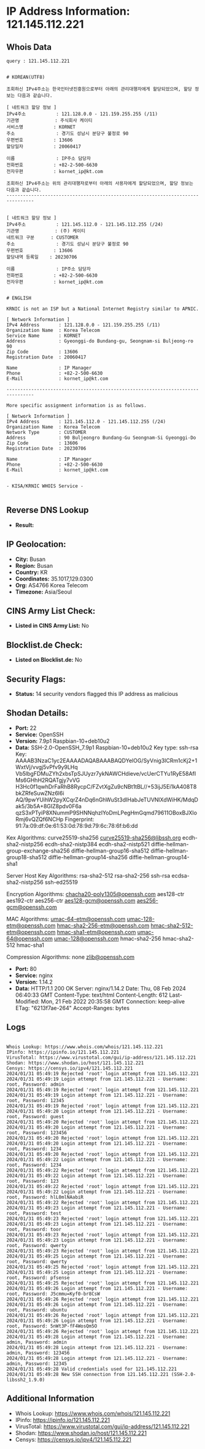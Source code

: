 # IP Address Information: 121.145.112.221

## Whois Data
```
query : 121.145.112.221


# KOREAN(UTF8)

조회하신 IPv4주소는 한국인터넷진흥원으로부터 아래의 관리대행자에게 할당되었으며, 할당 정보는 다음과 같습니다.

[ 네트워크 할당 정보 ]
IPv4주소           : 121.128.0.0 - 121.159.255.255 (/11)
기관명             : 주식회사 케이티
서비스명           : KORNET
주소               : 경기도 성남시 분당구 불정로 90
우편번호           : 13606
할당일자           : 20060417

이름               : IP주소 담당자
전화번호           : +82-2-500-6630
전자우편           : kornet_ip@kt.com

조회하신 IPv4주소는 위의 관리대행자로부터 아래의 사용자에게 할당되었으며, 할당 정보는 다음과 같습니다.
--------------------------------------------------------------------------------


[ 네트워크 할당 정보 ]
IPv4주소           : 121.145.112.0 - 121.145.112.255 (/24)
기관명             : (주) 케이티
네트워크 구분      : CUSTOMER
주소               : 경기도 성남시 분당구 불정로 90
우편번호           : 13606
할당내역 등록일    : 20230706

이름               : IP주소 담당자
전화번호           : +82-2-500-6630
전자우편           : kornet_ip@kt.com


# ENGLISH

KRNIC is not an ISP but a National Internet Registry similar to APNIC.

[ Network Information ]
IPv4 Address       : 121.128.0.0 - 121.159.255.255 (/11)
Organization Name  : Korea Telecom
Service Name       : KORNET
Address            : Gyeonggi-do Bundang-gu, Seongnam-si Buljeong-ro 90
Zip Code           : 13606
Registration Date  : 20060417

Name               : IP Manager
Phone              : +82-2-500-6630
E-Mail             : kornet_ip@kt.com

--------------------------------------------------------------------------------

More specific assignment information is as follows.

[ Network Information ]
IPv4 Address       : 121.145.112.0 - 121.145.112.255 (/24)
Organization Name  : Korea Telecom
Network Type       : CUSTOMER
Address            : 90 Buljeongro Bundang-Gu Seongnam-Si Gyeonggi-Do
Zip Code           : 13606
Registration Date  : 20230706

Name               : IP Manager
Phone              : +82-2-500-6630
E-Mail             : kornet_ip@kt.com


- KISA/KRNIC WHOIS Service -


```
## Reverse DNS Lookup
- **Result:** 

## IP Geolocation:
- **City:** Busan
- **Region:** Busan
- **Country:** KR
- **Coordinates:** 35.1017,129.0300
- **Org:** AS4766 Korea Telecom
- **Timezone:** Asia/Seoul

## CINS Army List Check:
- **Listed in CINS Army List:** 
No

## Blocklist.de Check:
- **Listed on Blocklist.de:** 
No

## Security Flags:
- **Status:** 14 security vendors flagged this IP address as malicious

## Shodan Details:
- **Port:** 22
- **Service:** OpenSSH
- **Version:** 7.9p1 Raspbian-10+deb10u2
- **Data:** SSH-2.0-OpenSSH_7.9p1 Raspbian-10+deb10u2
Key type: ssh-rsa
Key: AAAAB3NzaC1yc2EAAAADAQABAAABAQDYelOG/SyVnig3ICRm1cKj2+1WxtVj/vvgj5vPfv9y9LHq
Vb5lbgFDMuZYh2xbsTpSJUyzr7ykNAWCHdieve/vcUerCTYu1RyE58AfIMs6GHhH2RQATgjy7vVG
H3Hc0f1qwhDrFaRhB8RycpC/FZvtXgZu9cNBt1tBL//+53ijJ5Ei1kA408T8bkZRfeSuwZNz6l6i
AQ/9pwYUihW2pyXCqrZ4nDq6nGhWuSt3dIHabJeTUVNlXdWiHK/MdqDak5/3b5A+8GIZ8pdv0F6a
qzS3xPTyiP8XNummP9SHNNqhzIYoDmLPegHmGqmd79611OBoxBJXIoRmj6vQZQf6NCHp
Fingerprint: 91:7a:09:df:0e:61:53:0d:78:9d:79:6c:78:6f:b6:dd

Kex Algorithms:
	curve25519-sha256
	curve25519-sha256@libssh.org
	ecdh-sha2-nistp256
	ecdh-sha2-nistp384
	ecdh-sha2-nistp521
	diffie-hellman-group-exchange-sha256
	diffie-hellman-group16-sha512
	diffie-hellman-group18-sha512
	diffie-hellman-group14-sha256
	diffie-hellman-group14-sha1

Server Host Key Algorithms:
	rsa-sha2-512
	rsa-sha2-256
	ssh-rsa
	ecdsa-sha2-nistp256
	ssh-ed25519

Encryption Algorithms:
	chacha20-poly1305@openssh.com
	aes128-ctr
	aes192-ctr
	aes256-ctr
	aes128-gcm@openssh.com
	aes256-gcm@openssh.com

MAC Algorithms:
	umac-64-etm@openssh.com
	umac-128-etm@openssh.com
	hmac-sha2-256-etm@openssh.com
	hmac-sha2-512-etm@openssh.com
	hmac-sha1-etm@openssh.com
	umac-64@openssh.com
	umac-128@openssh.com
	hmac-sha2-256
	hmac-sha2-512
	hmac-sha1

Compression Algorithms:
	none
	zlib@openssh.com


- **Port:** 80
- **Service:** nginx
- **Version:** 1.14.2
- **Data:** HTTP/1.1 200 OK
Server: nginx/1.14.2
Date: Thu, 08 Feb 2024 06:40:33 GMT
Content-Type: text/html
Content-Length: 612
Last-Modified: Mon, 21 Feb 2022 20:35:58 GMT
Connection: keep-alive
ETag: "6213f7ae-264"
Accept-Ranges: bytes



## Logs
```

Whois Lookup: https://www.whois.com/whois/121.145.112.221
IPinfo: https://ipinfo.io/121.145.112.221
VirusTotal: https://www.virustotal.com/gui/ip-address/121.145.112.221
Shodan: https://www.shodan.io/host/121.145.112.221
Censys: https://censys.io/ipv4/121.145.112.221
2024/01/31 05:49:19 Rejected 'root' login attempt from 121.145.112.221
2024/01/31 05:49:19 Login attempt from 121.145.112.221 - Username: root, Password: admin
2024/01/31 05:49:19 Rejected 'root' login attempt from 121.145.112.221
2024/01/31 05:49:19 Login attempt from 121.145.112.221 - Username: root, Password: 12345
2024/01/31 05:49:19 Rejected 'root' login attempt from 121.145.112.221
2024/01/31 05:49:20 Login attempt from 121.145.112.221 - Username: root, Password: guest
2024/01/31 05:49:20 Rejected 'root' login attempt from 121.145.112.221
2024/01/31 05:49:20 Login attempt from 121.145.112.221 - Username: root, Password: 123456
2024/01/31 05:49:20 Rejected 'root' login attempt from 121.145.112.221
2024/01/31 05:49:20 Login attempt from 121.145.112.221 - Username: root, Password: 1234
2024/01/31 05:49:20 Rejected 'root' login attempt from 121.145.112.221
2024/01/31 05:49:22 Login attempt from 121.145.112.221 - Username: root, Password: 1234
2024/01/31 05:49:22 Rejected 'root' login attempt from 121.145.112.221
2024/01/31 05:49:22 Login attempt from 121.145.112.221 - Username: root, Password: 123
2024/01/31 05:49:22 Rejected 'root' login attempt from 121.145.112.221
2024/01/31 05:49:22 Login attempt from 121.145.112.221 - Username: root, Password: hlL0mlNAabiR
2024/01/31 05:49:22 Rejected 'root' login attempt from 121.145.112.221
2024/01/31 05:49:23 Login attempt from 121.145.112.221 - Username: root, Password: test
2024/01/31 05:49:23 Rejected 'root' login attempt from 121.145.112.221
2024/01/31 05:49:23 Login attempt from 121.145.112.221 - Username: root, Password: toor
2024/01/31 05:49:23 Rejected 'root' login attempt from 121.145.112.221
2024/01/31 05:49:23 Login attempt from 121.145.112.221 - Username: root, Password: qwerty
2024/01/31 05:49:23 Rejected 'root' login attempt from 121.145.112.221
2024/01/31 05:49:25 Login attempt from 121.145.112.221 - Username: root, Password: qwerty
2024/01/31 05:49:25 Rejected 'root' login attempt from 121.145.112.221
2024/01/31 05:49:25 Login attempt from 121.145.112.221 - Username: root, Password: pfsense
2024/01/31 05:49:25 Rejected 'root' login attempt from 121.145.112.221
2024/01/31 05:49:26 Login attempt from 121.145.112.221 - Username: root, Password: J5cmmu=Kyf0-br8CsW
2024/01/31 05:49:26 Rejected 'root' login attempt from 121.145.112.221
2024/01/31 05:49:26 Login attempt from 121.145.112.221 - Username: root, Password: ubuntu
2024/01/31 05:49:26 Rejected 'root' login attempt from 121.145.112.221
2024/01/31 05:49:26 Login attempt from 121.145.112.221 - Username: root, Password: 5nWt3P-fF4WosQm5O
2024/01/31 05:49:26 Rejected 'root' login attempt from 121.145.112.221
2024/01/31 05:49:28 Login attempt from 121.145.112.221 - Username: admin, Password: admin
2024/01/31 05:49:28 Login attempt from 121.145.112.221 - Username: admin, Password: 123456
2024/01/31 05:49:28 Login attempt from 121.145.112.221 - Username: admin, Password: 12345
2024/01/31 05:49:28 Valid credentials used for 121.145.112.221
2024/01/31 05:49:28 New SSH connection from 121.145.112.221 (SSH-2.0-libssh2_1.9.0)

```
## Additional Information
- Whois Lookup: https://www.whois.com/whois/121.145.112.221
- IPinfo: https://ipinfo.io/121.145.112.221
- VirusTotal: https://www.virustotal.com/gui/ip-address/121.145.112.221
- Shodan: https://www.shodan.io/host/121.145.112.221
- Censys: https://censys.io/ipv4/121.145.112.221

